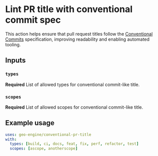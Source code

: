 # Lint PR title with conventional commit spec

This action helps ensure that pull request titles follow the [Conventional Commits](https://www.conventionalcommits.org/) specification, improving readability and enabling automated tooling.

## Inputs

### `types`

**Required** List of allowed types for conventional commit-like title.

### `scopes`

**Required** List of allowed scopes for conventional commit-like title.

## Example usage

```yaml
uses: geo-engine/conventional-pr-title
with:
  types: [build, ci, docs, feat, fix, perf, refactor, test]
  scopes: [ascope, anotherscope]
```
